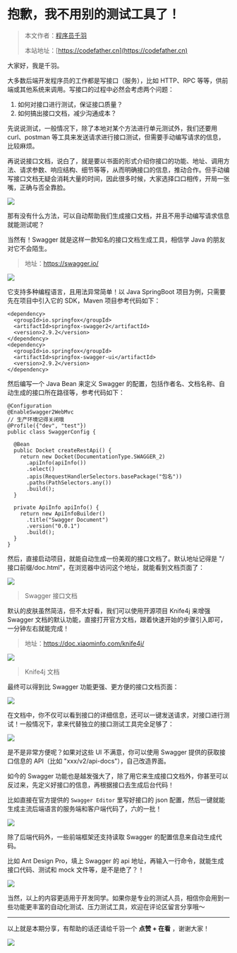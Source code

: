 # 抱歉，我不用别的测试工具了！

> 本文作者：[程序员千羽](https://yuyuanweb.feishu.cn/wiki/Abldw5WkjidySxkKxU2cQdAtnah)
>
> 本站地址：[https://codefather.cn](https://codefather.cn)

大家好，我是千羽。

大多数后端开发程序员的工作都是写接口（服务），比如 HTTP、RPC 等等，供前端或其他系统来调用。写接口的过程中必然会考虑两个问题：

1. 如何对接口进行测试，保证接口质量？
2. 如何搞出接口文档，减少沟通成本？

先说说测试，一般情况下，除了本地对某个方法进行单元测试外，我们还要用 curl、postman 等工具来发送请求进行接口测试，但需要手动编写请求的信息，比较麻烦。

再说说接口文档，说白了，就是要以书面的形式介绍你接口的功能、地址、调用方法、请求参数、响应结构、细节等等，从而明确接口的信息，推动合作。但手动编写接口文档无疑会消耗大量的时间，因此很多时候，大家选择口口相传，开局一张嘴，正确与否全靠脸。

![](https://pic.yupi.icu/5563/202311090914141.png)

那有没有什么方法，可以自动帮助我们生成接口文档，并且不用手动编写请求信息就能测试呢？

当然有！Swagger 就是这样一款知名的接口文档生成工具，相信学 Java 的朋友对它不会陌生。

> 地址：https://swagger.io/

![](https://pic.yupi.icu/5563/202311090914179.png)

它支持多种编程语言，且用法异常简单！以 Java SpringBoot 项目为例，只需要先在项目中引入它的 SDK，Maven 项目参考代码如下：

```
<dependency>
  <groupId>io.springfox</groupId>
  <artifactId>springfox-swagger2</artifactId>
  <version>2.9.2</version>
</dependency>
<dependency>
  <groupId>io.springfox</groupId>
  <artifactId>springfox-swagger-ui</artifactId>
  <version>2.9.2</version>
</dependency>
```

然后编写一个 Java Bean 来定义 Swagger 的配置，包括作者名、文档名称、自动生成的接口所在路径等，参考代码如下：

```
@Configuration
@EnableSwagger2WebMvc
// 生产环境记得关闭哦
@Profile({"dev", "test"})
public class SwaggerConfig {

  @Bean
  public Docket createRestApi() {
    return new Docket(DocumentationType.SWAGGER_2)
      .apiInfo(apiInfo())
      .select()
      .apis(RequestHandlerSelectors.basePackage("包名"))
      .paths(PathSelectors.any())
      .build();
  }

  private ApiInfo apiInfo() {
    return new ApiInfoBuilder()
      .title("Swagger Document")
      .version("0.0.1")
      .build();
  }
}
```

然后，直接启动项目，就能自动生成一份美观的接口文档了。默认地址记得是 "/接口前缀/doc.html"，在浏览器中访问这个地址，就能看到文档页面了：

![](https://pic.yupi.icu/5563/202311090914118.png)

> Swagger 接口文档

默认的皮肤虽然简洁，但不太好看，我们可以使用开源项目 Knife4j 来增强 Swagger 文档的默认功能，直接打开官方文档，跟着快速开始的步骤引入即可，一分钟左右就能完成！

> 地址：https://doc.xiaominfo.com/knife4j/

![](https://pic.yupi.icu/5563/202311090914160.png)

> Knife4j 文档

最终可以得到比 Swagger 功能更强、更方便的接口文档页面：

![](https://pic.yupi.icu/5563/202311090914224.png)

在文档中，你不仅可以看到接口的详细信息，还可以一键发送请求，对接口进行测试！一般情况下，拿来代替独立的接口测试工具完全足够了：

![](https://pic.yupi.icu/5563/202311090914210.png)

是不是非常方便呢？如果对这些 UI 不满意，你可以使用 Swagger 提供的获取接口信息的 API（比如 "xxx/v2/api-docs"），自己改造界面。

如今的 Swagger 功能也是越发强大了，除了用它来生成接口文档外，你甚至可以反过来，先定义好接口的信息，再根据接口去生成后台代码！

比如直接在官方提供的 `Swagger Editor` 里写好接口的 json 配置，然后一键就能生成主流后端语言的服务端和客户端代码了，六的一批！

![](https://pic.yupi.icu/5563/202311090914233.png)

除了后端代码外，一些前端框架还支持读取 Swagger 的配置信息来自动生成代码。

比如 Ant Design Pro，填上 Swagger 的 api 地址，再输入一行命令，就能生成接口代码、测试和 mock 文件等，是不是绝了？！

![](https://pic.yupi.icu/5563/202311090914207.png)

当然，以上的内容更适用于开发同学。如果你是专业的测试人员，相信你会用到一些功能更丰富的自动化测试、压力测试工具，欢迎在评论区留言分享哦～



------


以上就是本期分享，有帮助的话还请给千羽一个 **点赞 + 在看** ，谢谢大家！

![](https://pic.yupi.icu/5563/202311090914287.png)